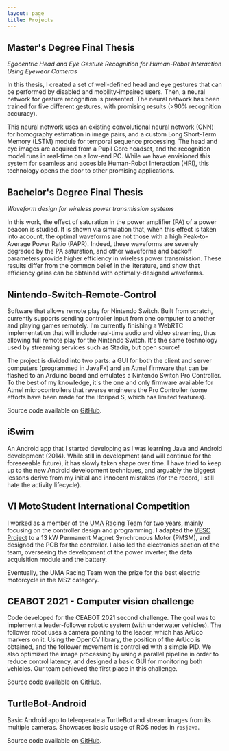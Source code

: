 ```yaml
---
layout: page
title: Projects
---
```


## Master's Degree Final Thesis

_Egocentric Head and Eye Gesture Recognition for Human-Robot Interaction Using Eyewear Cameras_

In this thesis, I created a set of well-defined head and eye gestures that can be performed by disabled and mobility-impaired users. Then, a neural network for gesture recognition is presented. The neural network has been trained for five different gestures, with promising results (>90% recognition accuracy).

This neural network uses an existing convolutional neural network (CNN) for homography estimation in image pairs, and a custom Long Short-Term Memory (LSTM) module for temporal sequence processing. The head and eye images are acquired from a Pupil Core headset, and the recognition model runs in real-time on a low-end PC. While we have envisioned this system for seamless and accesible Human-Robot Interaction (HRI), this technology opens the door to other promising applications.

## Bachelor's Degree Final Thesis

_Waveform design for wireless power transmission systems_

In this work, the effect of saturation in the power amplifier (PA) of a power beacon is studied. It is shown via simulation that, when this effect is taken into account, the optimal waveforms are not those with a high Peak-to-Average Power Ratio (PAPR). Indeed, these waveforms are severely degraded by the PA saturation, and other waveforms and backoff parameters provide higher efficiency in wireless power transmission. These results differ from the common belief in the literature, and show that efficiency gains can be obtained with optimally-designed waveforms.

## Nintendo-Switch-Remote-Control

Software that allows remote play for Nintendo Switch. Built from scratch, currently supports sending controller input from one computer to another and playing games remotely. I'm currently finishing a WebRTC implementation that will include real-time audio and video streaming, thus allowing full remote play for the Nintendo Switch. It's the same technology used by streaming services such as Stadia, but open source!

The project is divided into two parts: a GUI for both the client and server computers (programmed in JavaFx) and an Atmel firmware that can be flashed to an Arduino board and emulates a Nintendo Switch Pro Controller. To the best of my knowledge, it's the one and only firmware available for Atmel microcontrollers that reverse engineers the Pro Controller (some efforts have been made for the Horipad S, which has limited features).

Source code available on [GitHub](https://github.com/javmarina/Nintendo-Switch-Remote-Control).

## iSwim

An Android app that I started developing as I was learning Java and Android development (2014). While still in development (and will continue for the foreseeable future), it has slowly taken shape over time. I have tried to keep up to the new Android development techniques, and arguably the biggest lessons derive from my initial and innocent mistakes (for the record, I still hate the activity lifecycle).

## VI MotoStudent International Competition

I worked as a member of the [UMA Racing Team](http://racingteam.uma.es/) for two years, mainly focusing on the controller design and programming. I adapted the [VESC Project](https://vesc-project.com/) to a 13 kW Permanent Magnet Synchronous Motor (PMSM), and designed the PCB for the controller. I also led the electronics section of the team, overseeing the development of the power inverter, the data acquisition module and the battery.

Eventually, the UMA Racing Team won the prize for the best electric motorcycle in the MS2 category.

## CEABOT 2021 - Computer vision challenge

Code developed for the CEABOT 2021 second challenge. The goal was to implement a leader-follower robotic system (with underwater vehicles). The follower robot uses a camera pointing to the leader, which has ArUco markers on it. Using the OpenCV library, the position of the ArUco is obtained, and the follower movement is controlled with a simple PID. We also optimized the image processing by using a parallel pipeline in order to reduce control latency, and designed a basic GUI for monitoring both vehicles. Our team achieved the first place in this challenge.

Source code available on [GitHub](https://github.com/javmarina/CEABOT).

## TurtleBot-Android

Basic Android app to teleoperate a TurtleBot and stream images from its multiple cameras. Showcases basic usage of ROS nodes in `rosjava`.

Source code available on [GitHub](https://github.com/javmarina/TurtleBot-Android).
